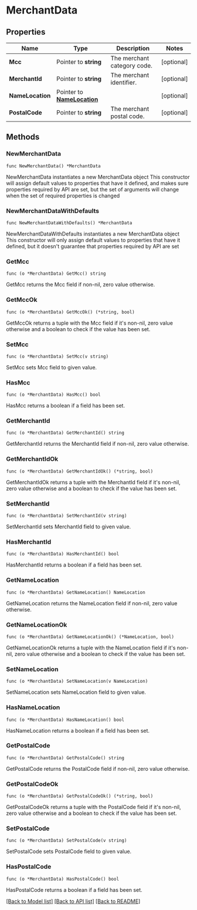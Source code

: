 # MerchantData

## Properties

Name | Type | Description | Notes
------------ | ------------- | ------------- | -------------
**Mcc** | Pointer to **string** | The merchant category code. | [optional] 
**MerchantId** | Pointer to **string** | The merchant identifier. | [optional] 
**NameLocation** | Pointer to [**NameLocation**](NameLocation.md) |  | [optional] 
**PostalCode** | Pointer to **string** | The merchant postal code. | [optional] 

## Methods

### NewMerchantData

`func NewMerchantData() *MerchantData`

NewMerchantData instantiates a new MerchantData object
This constructor will assign default values to properties that have it defined,
and makes sure properties required by API are set, but the set of arguments
will change when the set of required properties is changed

### NewMerchantDataWithDefaults

`func NewMerchantDataWithDefaults() *MerchantData`

NewMerchantDataWithDefaults instantiates a new MerchantData object
This constructor will only assign default values to properties that have it defined,
but it doesn't guarantee that properties required by API are set

### GetMcc

`func (o *MerchantData) GetMcc() string`

GetMcc returns the Mcc field if non-nil, zero value otherwise.

### GetMccOk

`func (o *MerchantData) GetMccOk() (*string, bool)`

GetMccOk returns a tuple with the Mcc field if it's non-nil, zero value otherwise
and a boolean to check if the value has been set.

### SetMcc

`func (o *MerchantData) SetMcc(v string)`

SetMcc sets Mcc field to given value.

### HasMcc

`func (o *MerchantData) HasMcc() bool`

HasMcc returns a boolean if a field has been set.

### GetMerchantId

`func (o *MerchantData) GetMerchantId() string`

GetMerchantId returns the MerchantId field if non-nil, zero value otherwise.

### GetMerchantIdOk

`func (o *MerchantData) GetMerchantIdOk() (*string, bool)`

GetMerchantIdOk returns a tuple with the MerchantId field if it's non-nil, zero value otherwise
and a boolean to check if the value has been set.

### SetMerchantId

`func (o *MerchantData) SetMerchantId(v string)`

SetMerchantId sets MerchantId field to given value.

### HasMerchantId

`func (o *MerchantData) HasMerchantId() bool`

HasMerchantId returns a boolean if a field has been set.

### GetNameLocation

`func (o *MerchantData) GetNameLocation() NameLocation`

GetNameLocation returns the NameLocation field if non-nil, zero value otherwise.

### GetNameLocationOk

`func (o *MerchantData) GetNameLocationOk() (*NameLocation, bool)`

GetNameLocationOk returns a tuple with the NameLocation field if it's non-nil, zero value otherwise
and a boolean to check if the value has been set.

### SetNameLocation

`func (o *MerchantData) SetNameLocation(v NameLocation)`

SetNameLocation sets NameLocation field to given value.

### HasNameLocation

`func (o *MerchantData) HasNameLocation() bool`

HasNameLocation returns a boolean if a field has been set.

### GetPostalCode

`func (o *MerchantData) GetPostalCode() string`

GetPostalCode returns the PostalCode field if non-nil, zero value otherwise.

### GetPostalCodeOk

`func (o *MerchantData) GetPostalCodeOk() (*string, bool)`

GetPostalCodeOk returns a tuple with the PostalCode field if it's non-nil, zero value otherwise
and a boolean to check if the value has been set.

### SetPostalCode

`func (o *MerchantData) SetPostalCode(v string)`

SetPostalCode sets PostalCode field to given value.

### HasPostalCode

`func (o *MerchantData) HasPostalCode() bool`

HasPostalCode returns a boolean if a field has been set.


[[Back to Model list]](../README.md#documentation-for-models) [[Back to API list]](../README.md#documentation-for-api-endpoints) [[Back to README]](../README.md)


